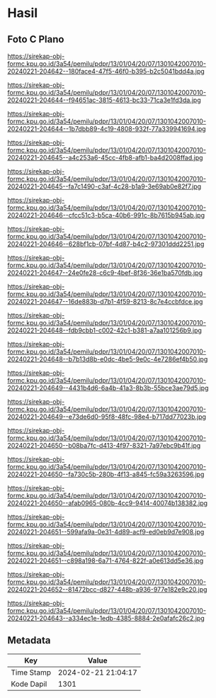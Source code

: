 # Hasil

## Foto C Plano

https://sirekap-obj-formc.kpu.go.id/3a54/pemilu/pdpr/13/01/04/20/07/1301042007010-20240221-204642--180face4-47f5-46f0-b395-b2c5041bdd4a.jpg

https://sirekap-obj-formc.kpu.go.id/3a54/pemilu/pdpr/13/01/04/20/07/1301042007010-20240221-204644--f94651ac-3815-4613-bc33-71ca3e1fd3da.jpg

https://sirekap-obj-formc.kpu.go.id/3a54/pemilu/pdpr/13/01/04/20/07/1301042007010-20240221-204644--1b7dbb89-4c19-4808-932f-77a339941694.jpg

https://sirekap-obj-formc.kpu.go.id/3a54/pemilu/pdpr/13/01/04/20/07/1301042007010-20240221-204645--a4c253a6-45cc-4fb8-afb1-ba4d2008ffad.jpg

https://sirekap-obj-formc.kpu.go.id/3a54/pemilu/pdpr/13/01/04/20/07/1301042007010-20240221-204645--fa7c1490-c3af-4c28-b1a9-3e69ab0e82f7.jpg

https://sirekap-obj-formc.kpu.go.id/3a54/pemilu/pdpr/13/01/04/20/07/1301042007010-20240221-204646--cfcc51c3-b5ca-40b6-991c-8b7615b945ab.jpg

https://sirekap-obj-formc.kpu.go.id/3a54/pemilu/pdpr/13/01/04/20/07/1301042007010-20240221-204646--628bf1cb-07bf-4d87-b4c2-97301ddd2251.jpg

https://sirekap-obj-formc.kpu.go.id/3a54/pemilu/pdpr/13/01/04/20/07/1301042007010-20240221-204647--24e0fe28-c6c9-4bef-8f36-36e1ba570fdb.jpg

https://sirekap-obj-formc.kpu.go.id/3a54/pemilu/pdpr/13/01/04/20/07/1301042007010-20240221-204647--16de883b-d7b1-4f59-8213-8c7e4ccbfdce.jpg

https://sirekap-obj-formc.kpu.go.id/3a54/pemilu/pdpr/13/01/04/20/07/1301042007010-20240221-204648--fdb9cbb1-c002-42c1-b381-a7aa101256b9.jpg

https://sirekap-obj-formc.kpu.go.id/3a54/pemilu/pdpr/13/01/04/20/07/1301042007010-20240221-204648--b7b13d8b-e0dc-4be5-9e0c-4e7286ef4b50.jpg

https://sirekap-obj-formc.kpu.go.id/3a54/pemilu/pdpr/13/01/04/20/07/1301042007010-20240221-204649--4431b4d6-6a4b-41a3-8b3b-55bce3ae79d5.jpg

https://sirekap-obj-formc.kpu.go.id/3a54/pemilu/pdpr/13/01/04/20/07/1301042007010-20240221-204649--e73de6d0-95f8-48fc-98e4-b717dd77023b.jpg

https://sirekap-obj-formc.kpu.go.id/3a54/pemilu/pdpr/13/01/04/20/07/1301042007010-20240221-204650--b08ba7fc-d413-4f97-8321-7a97ebc9b41f.jpg

https://sirekap-obj-formc.kpu.go.id/3a54/pemilu/pdpr/13/01/04/20/07/1301042007010-20240221-204650--fa730c5b-280b-4f13-a845-fc59a3263596.jpg

https://sirekap-obj-formc.kpu.go.id/3a54/pemilu/pdpr/13/01/04/20/07/1301042007010-20240221-204650--afab0965-080b-4cc9-9414-40074b138382.jpg

https://sirekap-obj-formc.kpu.go.id/3a54/pemilu/pdpr/13/01/04/20/07/1301042007010-20240221-204651--599afa9a-0e31-4d89-acf9-ed0eb9d7e908.jpg

https://sirekap-obj-formc.kpu.go.id/3a54/pemilu/pdpr/13/01/04/20/07/1301042007010-20240221-204651--c898a198-6a71-4764-822f-a0e613dd5e36.jpg

https://sirekap-obj-formc.kpu.go.id/3a54/pemilu/pdpr/13/01/04/20/07/1301042007010-20240221-204652--81472bcc-d827-448b-a936-977e182e9c20.jpg

https://sirekap-obj-formc.kpu.go.id/3a54/pemilu/pdpr/13/01/04/20/07/1301042007010-20240221-204643--a334ec1e-1edb-4385-8884-2e0afafc26c2.jpg


## Metadata

| Key        | Value               |
| ---------- | ------------------- |
| Time Stamp | 2024-02-21 21:04:17 |
| Kode Dapil | 1301                |




